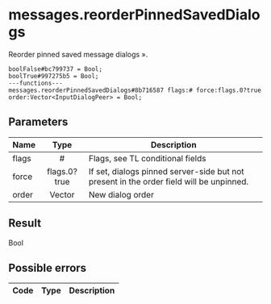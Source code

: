 # messages.reorderPinnedSavedDialogs
Reorder pinned saved message dialogs ».

```
boolFalse#bc799737 = Bool;
boolTrue#997275b5 = Bool;
---functions---
messages.reorderPinnedSavedDialogs#8b716587 flags:# force:flags.0?true order:Vector<InputDialogPeer> = Bool;
```

## Parameters
| Name | Type | Description |
| ---- | :----: | ----------- |
| flags | # | Flags, see TL conditional fields |
| force | flags.0?true | If set, dialogs pinned server-side but not present in the order field will be unpinned. |
| order | Vector<InputDialogPeer> | New dialog order |


## Result
Bool

## Possible errors
| Code | Type | Description |
| ---- | :----: | ----------- |

